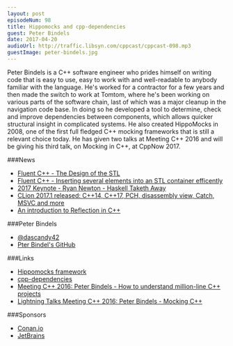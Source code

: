 ```yaml
---
layout: post
episodeNum: 98
title: Hippomocks and cpp-dependencies
guest: Peter Bindels
date: 2017-04-20
audioUrl: http://traffic.libsyn.com/cppcast/cppcast-098.mp3
guestImage: peter-bindels.jpg
---
```


Peter Bindels is a C++ software engineer who prides himself on writing code that is easy to use, easy to work with and well-readable to anybody familiar with the language. He's worked for a contractor for a few years and then made the switch to work at Tomtom, where he's been working on various parts of the software chain, last of which was a major cleanup in the navigation code base. In doing so he developed a tool to determine, check and improve dependencies between components, which allows quicker structural insight in complicated systems. He also created HippoMocks in 2008, one of the first full fledged C++ mocking frameworks that is still a relevant choice today. He has given two talks at Meeting C++ 2016 and will be giving his third talk, on Mocking in C++, at CppNow 2017.

###News

 - [Fluent C++ - The Design of the STL](http://www.fluentcpp.com/2017/04/18/the-design-of-the-stl/)
 - [Fluent C++ - Inserting several elements into an STL container efficently](http://www.fluentcpp.com/2017/03/28/inserting-several-elements-into-an-stl-container/)
 - [2017 Keynote - Ryan Newton - Haskell Taketh Away](http://cppnow.org/2017-conference/announcements/2017/04/12/haskell-keynote.html)
 - [CLion 2017.1 released: C++14, C++17, PCH, disassembly view, Catch, MSVC and more](https://blog.jetbrains.com/clion/2017/03/clion-2017-1-released/)
 - [An introduction to Reflection in C++](http://jackieokay.com/2017/04/13/reflection1.html)
 
###Peter Bindels

 - [@dascandy42](https://twitter.com/dascandy42)
 - [Pter Bindel's GitHub](https://github.com/dascandy)

###Links

 - [Hippomocks framework](http://hippomocks.com/)
 - [cpp-dependencies](https://github.com/tomtom-international/cpp-dependencies)
 - [Meeting C++ 2016: Peter Bindels - How to understand million-line C++ projects](https://www.youtube.com/watch?v=g4eLn2hz-u0)
 - [Lightning Talks Meeting C++ 2016: Peter Bindels - Mocking C++](https://www.youtube.com/watch?v=6N92PkBeIHw)

###Sponsors

- [Conan.io](http://conan.io/)
- [JetBrains](https://www.jetbrains.com/cpp/?utm_source=cppcast&utm_medium=podcast&utm_content=cppcast-podcast&utm_campaign=cpp)